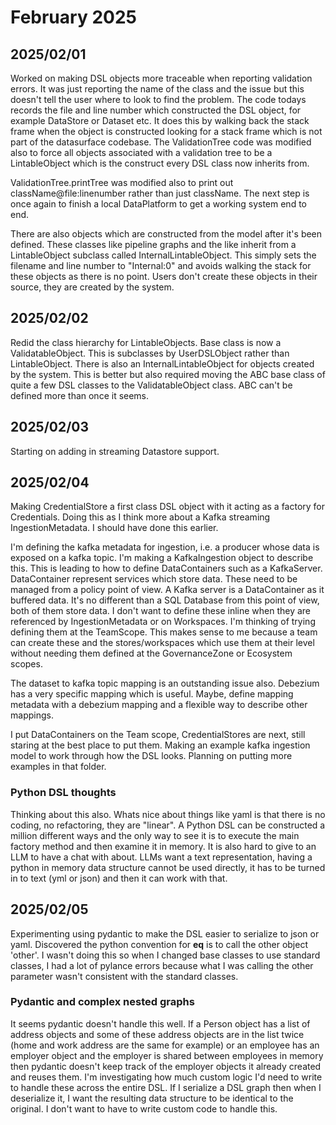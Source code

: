 # February 2025

## 2025/02/01

Worked on making DSL objects more traceable when reporting validation errors. It was just reporting the name of the class and the issue but this doesn't tell the user where to look to find the problem. The code todays records the file and line number which constructed the DSL object, for example DataStore or Dataset etc. It does this by walking back the stack frame when the object is constructed looking for a stack frame which is not part of the datasurface codebase. The ValidationTree code was modified also to force all objects associated with a validation tree to be a LintableObject which is the construct every DSL class now inherits from.

ValidationTree.printTree was modified also to print out className@file:linenumber rather than just className. The next step is once again to finish a local DataPlatform to get a working system end to end.

There are also objects which are constructed from the model after it's been defined. These classes like pipeline graphs and the like inherit from a LintableObject subclass called InternalLintableObject. This simply sets the filename and line number to "Internal:0" and avoids walking the stack for these objects as there is no point. Users don't create these objects in their source, they are created by the system.

## 2025/02/02

Redid the class hierarchy for LintableObjects. Base class is now a ValidatableObject. This is subclasses by UserDSLObject rather than LintableObject. There is also an InternalLintableObject for objects created by the system. This is better but also required moving the ABC base class of quite a few DSL classes to the ValidatableObject class. ABC can't be defined more than once it seems.

## 2025/02/03

Starting on adding in streaming Datastore support.

## 2025/02/04

Making CredentialStore a first class DSL object with it acting as a factory for Credentials. Doing this as I think more about a Kafka streaming IngestionMetadata. I should have done this earlier.

I'm defining the kafka metadata for ingestion, i.e. a producer whose data is exposed on a kafka topic. I'm making a KafkaIngestion object to describe this. This is leading to how to define DataContainers such as a KafkaServer. DataContainer represent services which store data. These need to be managed from a policy point of view. A Kafka server is a DataContainer as it buffered data. It's no different than a SQL Database from this point of view, both of them store data. I don't want to define these inline when they are referenced by IngestionMetadata or on Workspaces. I'm thinking of trying defining them at the TeamScope. This makes sense to me because a team can create these and the stores/workspaces which use them at their level without needing them defined at the GovernanceZone or Ecosystem scopes.

The dataset to kafka topic mapping is an outstanding issue also. Debezium has a very specific mapping which is useful. Maybe, define mapping metadata with a debezium mapping and a flexible way to describe other mappings.

I put DataContainers on the Team scope, CredentialStores are next, still staring at the best place to put them. Making an example kafka ingestion model to work through how the DSL looks. Planning on putting more examples in that folder.

### Python DSL thoughts

Thinking about this also. Whats nice about things like yaml is that there is no coding, no refactoring, they are "linear". A Python DSL can be constructed a million different ways and the only way to see it is to execute the main factory method and then examine it in memory. It is also hard to give to an LLM to have a chat with about. LLMs want a text representation, having a python in memory data structure cannot be used directly, it has to be turned in to text (yml or json) and then it can work with that.

## 2025/02/05

Experimenting using pydantic to make the DSL easier to serialize to json or yaml. Discovered the python convention for __eq__ is to call the other object 'other'. I wasn't doing this so when I changed base classes to use standard classes, I had a lot of pylance errors because what I was calling the other parameter wasn't consistent with the standard classes.

### Pydantic and complex nested graphs

It seems pydantic doesn't handle this well. If a Person object has a list of address objects and some of these address objects are in the list twice (home and work address are the same for example) or an employee has an employer object and the employer is shared between employees in memory then pydantic doesn't keep track of the employer objects it already created and reuses them. I'm investigating how much custom logic I'd need to write to handle these across the entire DSL. If I serialize a DSL graph then when I deserialize it, I want the resulting data structure to be identical to the original. I don't want to have to write custom code to handle this.
